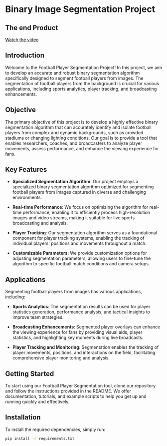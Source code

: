 # Binary Image Segmentation Project

## The end Product
[Watch the video](https://youtu.be/i0ffV9FnE1s)

## Introduction

Welcome to the Football Player Segmentation Project! In this project, we aim to develop an accurate and robust binary segmentation algorithm specifically designed to segment football players from images. The segmentation of football players from the background is crucial for various applications, including sports analytics, player tracking, and broadcasting enhancements.

## Objective

The primary objective of this project is to develop a highly effective binary segmentation algorithm that can accurately identify and isolate football players from complex and dynamic backgrounds, such as crowded stadiums or changing lighting conditions. Our goal is to provide a tool that enables researchers, coaches, and broadcasters to analyze player movements, assess performance, and enhance the viewing experience for fans.

## Key Features

- **Specialized Segmentation Algorithm**: Our project employs a specialized binary segmentation algorithm optimized for segmenting football players from images captured in diverse and challenging environments.

- **Real-time Performance**: We focus on optimizing the algorithm for real-time performance, enabling it to efficiently process high-resolution images and video streams, making it suitable for live sports broadcasting and analysis.

- **Player Tracking**: Our segmentation algorithm serves as a foundational component for player tracking systems, enabling the tracking of individual players' positions and movements throughout a match.

- **Customizable Parameters**: We provide customization options for adjusting segmentation parameters, allowing users to fine-tune the algorithm to specific football match conditions and camera setups.

## Applications

Segmenting football players from images has various applications, including:

- **Sports Analytics**: The segmentation results can be used for player statistics generation, performance analysis, and tactical insights to improve team strategies.

- **Broadcasting Enhancements**: Segmented player overlays can enhance the viewing experience for fans by providing visual aids, player statistics, and highlighting key moments during live broadcasts.

- **Player Tracking and Monitoring**: Segmentation enables the tracking of player movements, positions, and interactions on the field, facilitating comprehensive player monitoring and analysis.

## Getting Started

To start using our Football Player Segmentation tool, clone our repository and follow the instructions provided in the README. We offer documentation, tutorials, and example scripts to help you get up and running quickly and effectively.

## Installation

To install the required dependencies, simply run:

```bash
pip install -r requirements.txt
